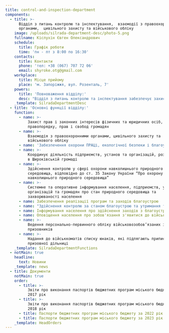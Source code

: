 ```yaml
---
title: control-and-inspection-department
components:
  - title: >-
      Відділ з питань контролю та інспектування,  взаємодії з правоохоронними
      органами,  цивільного захисту та військового обліку
    image: /uploads/silrada-department-desc/photo-5.png
    fullname: Кіслухін Євген Олександрович
    schedule:
      title: Графік роботи
      time: 'пн - пт з 8:00 по 16:30'
    contacts:
      title: Контакти
      phone: 'тел: +38 (067) 707 72 06'
      email: shyroke.otg@gmail.com
    workplace:
      title: Місце прийому
      place: 'м. Запоріжжя, вул. Розенталь, 7'
    powers:
      title: 'Повноваження відділу:'
      desc: "Відділ з питань контролю та інспектування забезпечує захист прав і законних жителів громади, установ та підприємств. Взаємодіє з правоохоронними органами, цивільного захисту та військового обліку. Забезпечує дотримання правил\_ охорони ПРАЦі, екологічної безпеки і благоустрою."
    _template: SilradaDepartmentDesc
  - title: 'Основні функції відділу:'
    function:
      - name: >-
          Захист прав і законних інтересів фізичних та юридичних осіб,
          правопорядку, прав і свобод громадян
      - name: >-
          Взаємодія з правоохоронними органами, цивільного захисту та
          військового обліку
      - name: 'Забезпечення охорони ПРАЦі, екологічної безпеки і благоустрою'
      - name: >-
          Координує діяльність підприємств, установ та організацій, розташованих
          в Широківській громаді
      - name: >-
          Здійснення контролю у сфері охорони навколишнього природного
          середовища, відповідно до ст. 35 Закону України “Про охорону
          навколишнього природного середовища”
      - name: >-
          Системне та оперативне інформування населення, підприємств, установ,
          організацій та громадян про стан природного середовища та
          захворюваності населення
      - name: Забезпечення реалізації програм та заходів благоустрою
      - name: "Здійснення контролю за станом благоустрою та утримання території, інженерних споруд та об’єктів, підприємств, установ та організацій, їх озелененням, охороною зелених насаджень, водних об’єктів тощо.\_"
      - name: Інформування населення про здійснення заходів з благоустрою.
      - name: Оповіщення населення про зобов'язання з'явитися до військкомату
      - name: >-
          Ведення персонально-первинного обліку військовозобов’язаних і
          призовників
      - name: >-
          Надання до військкоматів списку юнаків, які підлягають приписці до
          призовної дільниці
    _template: SilradaDepartmentFunctions
  - notMain: true
    headline:
      text: Новини
    _template: news
  - title: Документи
    notMain: true
    order:
      - title: >-
          Звіти про виконання паспортів бюджетних програм міського бюджету за
          2017 рік
      - title: >-
          Звіти про виконання паспортів бюджетних програм міського бюджету за
          2018 рік
      - title: Паспорти бюджетних програм міського бюджету за 2022 рік
      - title: Паспорти бюджетних програм міського бюджету за 2023 рік
    _template: HeadOrders
---
```




